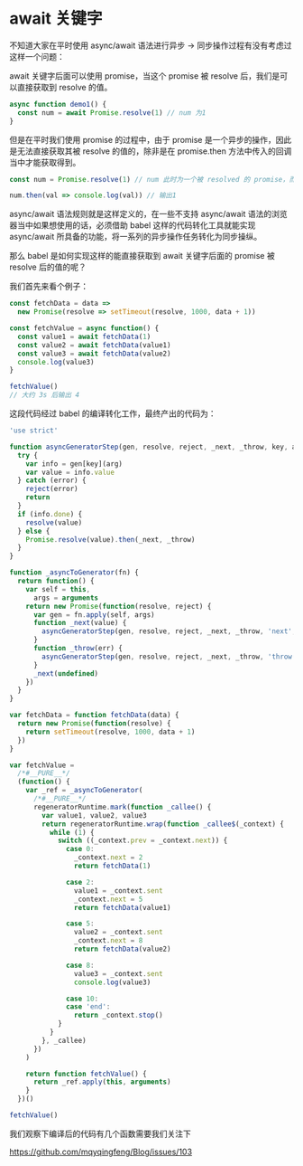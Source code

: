 # await 关键字

不知道大家在平时使用 async/await 语法进行异步 -> 同步操作过程有没有考虑过这样一个问题：

await 关键字后面可以使用 promise，当这个 promise 被 resolve 后，我们是可以直接获取到 resolve 的值。

```javascript
async function demo1() {
  const num = await Promise.resolve(1) // num 为1
}
```

但是在平时我们使用 promise 的过程中，由于 promise 是一个异步的操作，因此是无法直接获取其被 resolve 的值的，除非是在 promise.then 方法中传入的回调当中才能获取得到。

```javascript
const num = Promise.resolve(1) // num 此时为一个被 resolved 的 promise，而非 1

num.then(val => console.log(val)) // 输出1
```

async/await 语法规则就是这样定义的，在一些不支持 async/await 语法的浏览器当中如果想使用的话，必须借助 babel 这样的代码转化工具就能实现 async/await 所具备的功能，将一系列的异步操作任务转化为同步操纵。

那么 babel 是如何实现这样的能直接获取到 await 关键字后面的 promise 被 resolve 后的值的呢？

我们首先来看个例子：

```javascript
const fetchData = data =>
  new Promise(resolve => setTimeout(resolve, 1000, data + 1))

const fetchValue = async function() {
  const value1 = await fetchData(1)
  const value2 = await fetchData(value1)
  const value3 = await fetchData(value2)
  console.log(value3)
}

fetchValue()
// 大约 3s 后输出 4
```

这段代码经过 babel 的编译转化工作，最终产出的代码为：

```javascript
'use strict'

function asyncGeneratorStep(gen, resolve, reject, _next, _throw, key, arg) {
  try {
    var info = gen[key](arg)
    var value = info.value
  } catch (error) {
    reject(error)
    return
  }
  if (info.done) {
    resolve(value)
  } else {
    Promise.resolve(value).then(_next, _throw)
  }
}

function _asyncToGenerator(fn) {
  return function() {
    var self = this,
      args = arguments
    return new Promise(function(resolve, reject) {
      var gen = fn.apply(self, args)
      function _next(value) {
        asyncGeneratorStep(gen, resolve, reject, _next, _throw, 'next', value)
      }
      function _throw(err) {
        asyncGeneratorStep(gen, resolve, reject, _next, _throw, 'throw', err)
      }
      _next(undefined)
    })
  }
}

var fetchData = function fetchData(data) {
  return new Promise(function(resolve) {
    return setTimeout(resolve, 1000, data + 1)
  })
}

var fetchValue =
  /*#__PURE__*/
  (function() {
    var _ref = _asyncToGenerator(
      /*#__PURE__*/
      regeneratorRuntime.mark(function _callee() {
        var value1, value2, value3
        return regeneratorRuntime.wrap(function _callee$(_context) {
          while (1) {
            switch ((_context.prev = _context.next)) {
              case 0:
                _context.next = 2
                return fetchData(1)

              case 2:
                value1 = _context.sent
                _context.next = 5
                return fetchData(value1)

              case 5:
                value2 = _context.sent
                _context.next = 8
                return fetchData(value2)

              case 8:
                value3 = _context.sent
                console.log(value3)

              case 10:
              case 'end':
                return _context.stop()
            }
          }
        }, _callee)
      })
    )

    return function fetchValue() {
      return _ref.apply(this, arguments)
    }
  })()

fetchValue()
```

我们观察下编译后的代码有几个函数需要我们关注下


https://github.com/mqyqingfeng/Blog/issues/103
